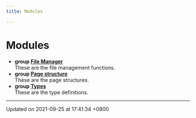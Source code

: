 ```yaml
---
title: Modules

---
```


# Modules




* **group [File Manager](Modules/group__File.md)** <br>These are the file management functions. 
* **group [Page structure](Modules/group__Page.md)** <br>These are the page structures. 
* **group [Types](Modules/group__Type.md)** <br>These are the type definitions. 



-------------------------------

Updated on 2021-09-25 at 17:41:34 +0900
